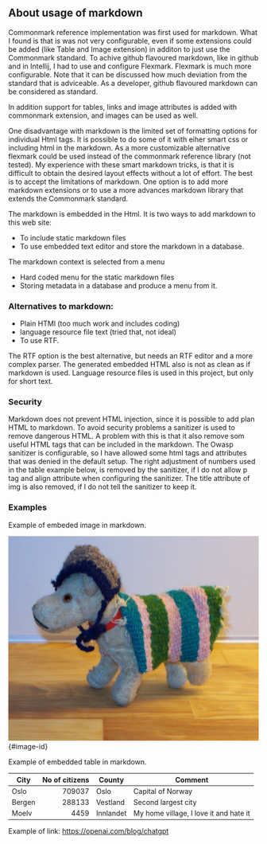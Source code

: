 ## About usage of markdown

Commonmark reference implementation was first used for markdown. What I 
found is that is was not very configurable, even if some extensions could be 
added (like Table and Image extension) in additon to just use the Commonmark 
standard.
To achive github flavoured markdown, like in github and in Intellij, I had to 
use and configure Flexmark. Flexmark is much more configurable. Note that it 
can be discussed how much deviation from the standard that is adviceable. As 
a developer, github flavoured markdown can be considered as standard.

In addition support for tables, links and image
attributes is added with commonmark extension, and images can be used as well.

One disadvantage with markdown is the limited set of formatting options for
individual Html tags. It is possible to do some of it
with eiher smart css or including html in the markdown.
As a more customizable alternative flexmark could be used instead
of the commonmark reference library (not tested).
My experience with these smart markdown tricks, is that it is difficult to
obtain
the desired layout effects without a lot of effort. The best is to accept the
limitations of markdown. One option is to add more markdown extensions or to use
a
more advances markdown library that extends the Commonmark standard.

The markdown is embedded in the Html. It is two ways to add markdown to this web
site:

- To include static markdown files
- To use embedded text editor and store the markdown in a database.

The markdown context is selected from a menu

- Hard coded menu for the static markdown files
- Storing metadata in a database and produce a menu from it.

### Alternatives to markdown:

- Plain HTMl (too much work and includes coding)
- language resource file text (tried that, not ideal)
- To use RTF.

The RTF option is the best alternative, but needs an RTF editor and a more
complex parser.
The generated embedded HTML also is not as clean as if markdown is used.
Language resource files
is used in this project, but only for short text.

### Security

Markdown does not prevent HTML injection, since it is possible to add plan HTML
to markdown. To avoid security problems
a sanitizer is used to remove dangerous HTML. A problem with this is that it
also remove som useful
HTML tags that can be included in the markdown. The Owasp sanitizer is
configurable, so I have allowed some html tags
and attributes that was denied in the default setup. The right adjustment of
numbers used in the table example below,
is removed by the sanitizer, if I do not allow p tag and align attribute when
configuring the sanitizer.
The title attribute of img is also removed, if I do not tell the sanitizer to
keep it.

### Examples

Example of embeded image in markdown.

![PerSeter](../images/pas.jpg "Per Seter"){#image-id}

Example of embedded table in markdown.

| City   |              No of citizens | County    | Comment                                |
|--------|---------------------------:|-----------|----------------------------------------|
| Oslo   |                      709037 | Oslo      | Capital of Norway                      | 
| Bergen |                      288133 | Vestland  | Second largest city                    | 
| Moelv  |                        4459 | Innlandet | My home village, I love it and hate it |

Example of link: https://openai.com/blog/chatgpt
